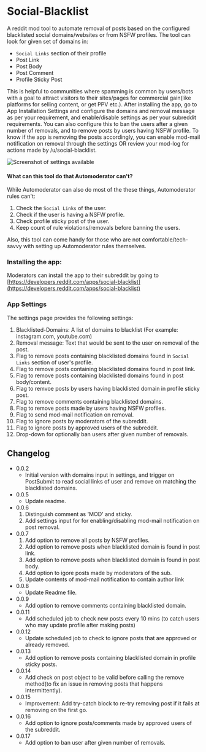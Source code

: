 # Social-Blacklist
A reddit mod tool to automate removal of posts based on the configured blacklisted social domains/websites or from NSFW profiles. The tool can look for given set of domains in:
 * `Social Links` section of their profile
 * Post Link
 * Post Body
 * Post Comment
 * Profile Sticky Post
 
 This is helpful to communities where spamming is common by users/bots with a goal to attract visitors to their sites/pages for commercial gain(like platforms for selling content, or get PPV etc.). After installing the app, go to App Installation Settings and configure the domains and removal message as per your requirement, and enable/disable settings as per your subreddit requirements. You can also configure this to ban the users after a given number of removals, and to remove posts by users having NSFW profile. To know if the app is removing the posts accordingly, you can enable mod-mail notification on removal through the settings OR review your mod-log for actions made by /u/social-blacklist.

![Screenshot of settings available](https://i.redd.it/l2t7vak8sddf1.png)

#### What can this tool do that Automoderator can't?
While Automoderator can also do most of the these things, Automoderator rules can't:
1. Check the `Social Links` of the user.
2. Check if the user is having a NSFW profile.
3. Check profile sticky post of the user.
4. Keep count of rule violations/removals before banning the users.

Also, this tool can come handy for those who are not comfortable/tech-savvy with setting up Automoderator rules themselves.

### Installing the app:
Moderators can install the app to their subreddit by going to [https://developers.reddit.com/apps/social-blacklist](https://developers.reddit.com/apps/social-blacklist)

### App Settings
The settings page provides the following settings:
  1) Blacklisted-Domains: A list of domains to blacklist (For example: instagram.com, youtube.com)
  2) Removal message: Text that would be sent to the user on removal of the post.
  3) Flag to remove posts containing blacklisted domains found in `Social Links` section of user's profile.
  4) Flag to remove posts containing blacklisted domains found in post link.
  5) Flag to remove posts containing blacklisted domains found in post body/content.
  6) Flag to remvoe posts by users having blacklisted domain in profile sticky post.
  7) Flag to remove comments containing blacklisted domains.
  8) Flag to remove posts made by users having NSFW profiles.
  9) Flag to send mod-mail notification on removal.
  10) Flag to ignore posts by moderators of the subreddit.
  11) Flag to ignore posts by approved users of the subreddit.
  12) Drop-down for optionally ban users after given number of removals. 

## Changelog
* 0.0.2
    * Initial version with domains input in settings, and trigger on PostSubmit to read social links of user and remove on matching the blacklisted domains.
* 0.0.5
    * Update readme.
* 0.0.6
    1. Distinguish comment as 'MOD' and sticky.
    2. Add settings input for for enabling/disabling mod-mail notification on post removal.
* 0.0.7
    1. Add option to remove all posts by NSFW profiles.
    2. Add option to remove posts when blacklisted domain is found in post link.
    3. Add option to remove posts when blacklisted domain is found in post body.
    4. Add option to igore posts made by moderators of the sub.
    5. Update contents of mod-mail notification to contain author link
* 0.0.8
    * Update Readme file.
* 0.0.9
    * Add option to remove comments containing blacklisted domain.
* 0.0.11
    * Add scheduled job to check new posts every 10 mins (to catch users who may update profile after making posts)
* 0.0.12
    * Update scheduled job to check to ignore posts that are approved or already removed.
* 0.0.13
    * Add option to remove posts containing blacklisted domain in profile sticky posts.
* 0.0.14
    * Add check on post object to be valid before calling the remove method(to fix an issue in removing posts that happens intermittently).
* 0.0.15
    * Improvement: Add try-catch block to re-try removing post if it fails at removing on the first go.
* 0.0.16
    * Add option to ignore posts/comments made by approved users of the subreddit.
* 0.0.17
    * Add option to ban user after given number of removals.